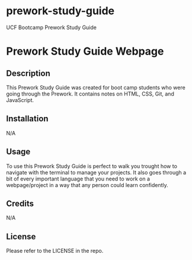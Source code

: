 # prework-study-guide
UCF Bootcamp Prework Study Guide

# Prework Study Guide Webpage

## Description

This Prework Study Guide was created for boot camp students who were going through the Prework. It contains notes on HTML, CSS, Git, and JavaScript.

## Installation

N/A

## Usage

To use this Prework Study Guide is perfect to walk you trought how to navigate with the terminal to manage your projects. It also goes through a bit of every important language that you need to work on a webpage/project in a way that any person could learn confidently.

## Credits

N/A

## License

Please refer to the LICENSE in the repo.